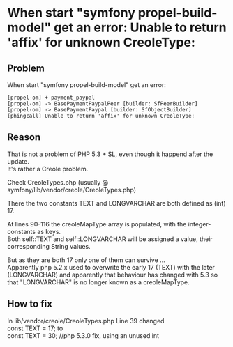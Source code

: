 When start "symfony propel-build-model" get an error: Unable to return 'affix' for unknown CreoleType:  
==========

Problem  
----------
When start "symfony propel-build-model" get an error:  

    [propel-om] + payment_paypal
    [propel-om] -> BasePaymentPaypalPeer [builder: SfPeerBuilder]
    [propel-om] -> BasePaymentPaypal [builder: SfObjectBuilder]
    [phingcall] Unable to return 'affix' for unknown CreoleType:


Reason  
----------
That is not a problem of PHP 5.3 + SL, even though it happend after the update.  
It's rather a Creole problem.  

Check CreoleTypes.php (usually @ symfony/lib/vendor/creole/CreoleTypes.php)  

There the two constants TEXT and LONGVARCHAR are both defined as (int) 17.  

At lines 90-116 the creoleMapType array is populated, with the integer-constants as keys.  
Both self::TEXT and self::LONGVARCHAR will be assigned a value, their corresponding String values.  

But as they are both 17 only one of them can survive ...  
Apparently php 5.2.x used to overwrite the early 17 (TEXT) with the later (LONGVARCHAR) and apparently that behaviour has changed with 5.3 so that   "LONGVARCHAR" is no longer known as a creoleMapType.  


How to fix  
----------
In lib/vendor/creole/CreoleTypes.php Line 39 changed  
    const TEXT = 17;
to  
    const TEXT = 30; //php 5.3.0 fix, using an unused int